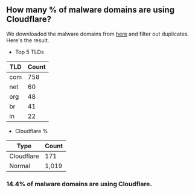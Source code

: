 ## How many % of malware domains are using Cloudflare?


We downloaded the malware domains from [here](https://urlhaus.abuse.ch) and filter out duplicates.
Here's the result.


[//]: # (start replacement)


- Top 5 TLDs

| TLD | Count |
| --- | --- |
| com | 758 |
| net | 60 |
| org | 48 |
| br | 41 |
| in | 22 |


- Cloudflare %

| Type | Count |
| --- | --- |
| Cloudflare | 171 |
| Normal | 1,019 |


### 14.4% of malware domains are using Cloudflare.